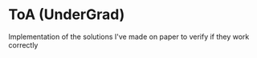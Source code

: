 # ToA (UnderGrad)
Implementation of the solutions I've made on paper to verify if they work correctly
